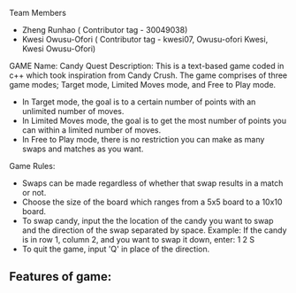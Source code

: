 Team Members
- Zheng Runhao ( Contributor tag - 30049038)
- Kwesi Owusu-Ofori ( Contributor tag - kwesi07, Owusu-ofori Kwesi, Kwesi Owusu-Ofori)

GAME
Name: Candy Quest
Description:
This is a text-based game coded in c++ which took inspiration from Candy Crush. The game comprises of three game modes; Target mode, Limited Moves mode, and Free to Play mode.
- In Target mode, the goal is to a certain number of points with an unlimited number of moves.
- In Limited Moves mode, the goal is to get the most number of points you can within a limited number of moves.
- In Free to Play mode, there is no restriction you can make as many swaps and matches as you want.
  
Game Rules:
- Swaps can be made regardless of whether that swap results in a match or not.
- Choose the size of the board which ranges from a 5x5 board to a 10x10 board.
- To swap candy, input the the location of the candy you want to swap and the direction of the swap separated by space.
   Example: If the candy is in row 1, column 2, and you want to swap it down, enter: 1 2 S
- To quit the game, input 'Q' in place of the direction.

Features of game:
- 
